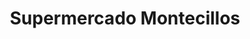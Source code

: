 ---
title: "Supermercado Montecillos"
url: /san-pedro-de-poas/supermercado-montecillos/
shop: supermercado
---